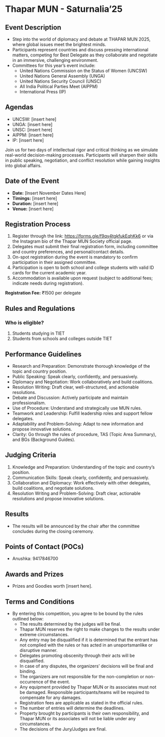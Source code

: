 # Thapar MUN - Saturnalia’25

## Event Description
- Step into the world of diplomacy and debate at THAPAR MUN 2025, where global issues meet the brightest minds.
- Participants represent countries and discuss pressing international matters, competing for Best Delegate as they collaborate and negotiate in an immersive, challenging environment.
- Committees for this year’s event include:
	- United Nations Commission on the Status of Women (UNCSW)
	- United Nations General Assembly (UNGA)
	- United Nations Security Council (UNSC)
	- All India Political Parties Meet (AIPPM)
	- International Press (IP)

## Agendas
- UNCSW: [insert here]
- UNGA: [insert here]
- UNSC: [insert here]
- AIPPM: [insert here]
- IP: [insert here]

Join us for two days of intellectual rigor and critical thinking as we simulate real-world decision-making processes. Participants will sharpen their skills in public speaking, negotiation, and conflict resolution while gaining insights into global affairs.

## Date of the Event
- **Date:** [Insert November Dates Here]
- **Timings:** [insert here]
- **Duration:** [insert here]
- **Venue:** [insert here]

## Registration Process
1. Register through the link: https://forms.gle/f9qy4tgkfukEqhKk6 or via the Instagram bio of the Thapar MUN Society official page.
2. Delegates must submit their final registration form, including committee and country preferences, and personal/contact details.
3. On-spot registration during the event is mandatory to confirm participation in their assigned committee.
4. Participation is open to both school and college students with valid ID cards for the current academic year.
5. Accommodation is available upon request (subject to additional fees; indicate needs during registration).

**Registration Fee:** ₹1500 per delegate

## Rules and Regulations
### Who is eligible?
1. Students studying in TIET
2. Students from schools and colleges outside TIET

## Performance Guidelines
- Research and Preparation: Demonstrate thorough knowledge of the topic and country position.
- Public Speaking: Speak clearly, confidently, and persuasively.
- Diplomacy and Negotiation: Work collaboratively and build coalitions.
- Resolution Writing: Draft clear, well-structured, and actionable resolutions.
- Debate and Discussion: Actively participate and maintain professionalism.
- Use of Procedure: Understand and strategically use MUN rules.
- Teamwork and Leadership: Fulfill leadership roles and support fellow delegates.
- Adaptability and Problem-Solving: Adapt to new information and propose innovative solutions.
- Clarity: Go through the rules of procedure, TAS (Topic Area Summary), and BGs (Background Guides).

## Judging Criteria
1. Knowledge and Preparation: Understanding of the topic and country’s position.
2. Communication Skills: Speak clearly, confidently, and persuasively.
3. Collaboration and Diplomacy: Work effectively with other delegates, build coalitions, and negotiate solutions.
4. Resolution Writing and Problem-Solving: Draft clear, actionable resolutions and propose innovative solutions.

## Results
- The results will be announced by the chair after the committee concludes during the closing ceremony.

## Points of Contact (POCs)
- Anushka: 9417846700

## Awards and Prizes
- Prizes and Goodies worth [insert here].

## Terms and Conditions
- By entering this competition, you agree to be bound by the rules outlined below:
	- The results determined by the judges will be final.
	- Thapar MUN reserves the right to make changes to the results under extreme circumstances.
	- Any entry may be disqualified if it is determined that the entrant has not complied with the rules or has acted in an unsportsmanlike or disruptive manner.
	- Delegates promoting obscenity through their acts will be disqualified.
	- In case of any disputes, the organizers’ decisions will be final and binding.
	- The organizers are not responsible for the non-completion or non-occurrence of the event.
	- Any equipment provided by Thapar MUN or its associates must not be damaged. Responsible participants/teams will be required to compensate for any damages.
	- Registration fees are applicable as stated in the official rules.
	- The number of entries will determine the deadlines.
	- Property brought by participants is their own responsibility, and Thapar MUN or its associates will not be liable under any circumstances.
	- The decisions of the Jury/Judges are final.
